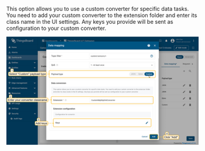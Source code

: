 This option allows you to use a custom converter for specific data tasks. 
You need to add your custom converter to the extension folder and enter its class name in the UI settings. 
Any keys you provide will be sent as configuration to your custom converter.

![image](/images/gateway/mqtt-connector/data-conversion-basic-custom-subsection-1-ce.png)